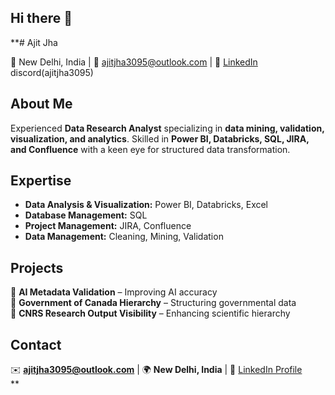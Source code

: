 ## Hi there 👋

**# Ajit Jha  

📍 New Delhi, India | 📧 ajitjha3095@outlook.com | 🔗 [LinkedIn](https://linkedin.com/in/ajit-jha-68242880)  discord(ajitjha3095)

## About Me  
Experienced **Data Research Analyst** specializing in **data mining, validation, visualization, and analytics**. Skilled in **Power BI, Databricks, SQL, JIRA, and Confluence** with a keen eye for structured data transformation.  

## Expertise  
- **Data Analysis & Visualization:** Power BI, Databricks, Excel  
- **Database Management:** SQL  
- **Project Management:** JIRA, Confluence  
- **Data Management:** Cleaning, Mining, Validation  

## Projects  
📌 **AI Metadata Validation** – Improving AI accuracy  
📌 **Government of Canada Hierarchy** – Structuring governmental data  
📌 **CNRS Research Output Visibility** – Enhancing scientific hierarchy  

## Contact  
✉️ **ajitjha3095@outlook.com** | 🌍 **New Delhi, India** | 🔗 [LinkedIn Profile](https://linkedin.com/in/ajit-jha-68242880)  
**
<!--
**Ajitjha3095/Ajitjha3095** is a ✨ _special_ ✨ repository because its `README.md` (this file) appears on your GitHub profile.

Here are some ideas to get you started:

- 🔭 I’m currently working on ...
- 🌱 I’m currently learning ...
- 👯 I’m looking to collaborate on ...
- 🤔 I’m looking for help with ...
- 💬 Ask me about ...
- 📫 How to reach me: ...
- 😄 Pronouns: ...
- ⚡ Fun fact: ...
-->
